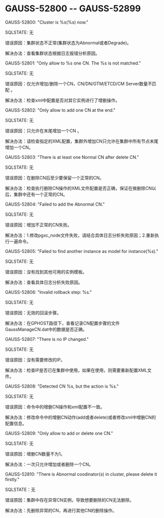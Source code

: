 # GAUSS-52800 -- GAUSS-52899<a name="ZH-CN_TOPIC_0302073501"></a>

GAUSS-52800: "Cluster is %s\(%s\) now."

SQLSTATE: 无

错误原因：集群状态不正常\(集群状态为Abnormal或者Degrade\)。

解决办法：查看集群状态根据日志报错分析原因。

GAUSS-52801: "Only allow to %s one CN. The %s is not matched."

SQLSTATE: 无

错误原因：仅允许增加/删除一个CN，CN/DN/GTM/ETCD/CM Server数量不匹配 。

解决办法：检查xml中配置是否对其它实例进行了增删操作。

GAUSS-52802: "Only allow to add one CN at the end."

SQLSTATE: 无

错误原因：只允许在末尾增加一个CN 。

解决办法：请检查指定的XML配置，集群外增加CN只允许在集群中所有节点末尾增加一个CN。

GAUSS-52803: "There is at least one Normal CN after delete CN."

SQLSTATE: 无

错误原因：在删除CN后至少要保留一个正常的CN。

解决办法：检查执行删除CN操作的XML文件配置是否正确，保证在做删除CN以后，集群中还有一个正常的CN。

GAUSS-52804: "Failed to add the Abnormal CN."

SQLSTATE: 无

错误原因：增加不正常的CN失败。

解决办法：1.修改pgxc\_node文件失败，请结合具体日志分析失败原因；2.重新执行一遍命令。

GAUSS-52805: "Failed to find another instance as model for instance\(%s\)."

SQLSTATE: 无

错误原因：没有找到其他可用的实例模板。

解决办法：查看具体日志分析失败原因。

GAUSS-52806: "Invalid rollback step: %s."

SQLSTATE: 无

错误原因：无效的回滚步骤。

解决办法：在GPHOST路径下，查看记录CN配置步骤的文件GaussManageCN.dat中的数据是否正确。

GAUSS-52807: "There is no IP changed."

SQLSTATE: 无

错误原因：没有需要修改的IP。

解决办法：检查IP是否已在集群中使用，如果在使用，则需要重新配置XML文件。

GAUSS-52808: "Detected CN %s, but the action is %s."

SQLSTATE: 无

错误原因：命令中的增删CN操作和xml配置不一致。

解决办法：修改命令中的增删CN动作\(add或者delete\)或者修改xml中增删CN的配置信息。

GAUSS-52809: "Only allow to add or delete one CN."

SQLSTATE: 无

错误原因：增删CN数量不为1。

解决办法：一次只允许增加或者删除一个CN。

GAUSS-52810: "There is Abnormal coodinator\(s\) in cluster, please delete it firstly."

SQLSTATE：无

错误原因：集群中存在异常CN实例，导致想要删除的CN无法删除。

解决办法：先删除异常的CN，再进行其他CN的删除操作。

